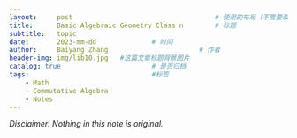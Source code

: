 ```yaml
---
layout:     post   				                    # 使用的布局（不需要改）
title:      Basic Algebraic Geometry Class n		# 标题 
subtitle:   topic
date:       2023-mm-dd 				# 时间
author:     Baiyang Zhang 						# 作者
header-img: img/lib10.jpg 	#这篇文章标题背景图片
catalog: true 						# 是否归档
tags:								#标签
    - Math
    - Commutative Algebra
    - Notes
---
```


*Disclaimer: Nothing in this note is original.*
